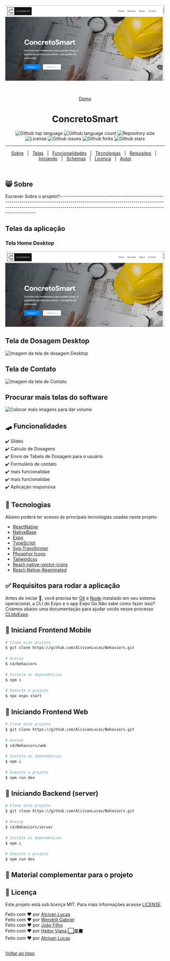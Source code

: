 <div align="center" id="top">
  <img src="./.github/homeweb.jpeg" alt="ConcretoSmart" />

  &#xa0;


  <a href="https://concretosmart.vercel.app/">Demo</a>
</div>

<h1 align="center">ConcretoSmart</h1>

<p align="center">
  <img alt="Github top language" src="https://img.shields.io/github/languages/top/juniorvilas/nlw-setup?color=56BEB8">

  <img alt="Github language count" src="https://img.shields.io/github/languages/count/juniorvilas/nlw-setup?color=56BEB8">

  <img alt="Repository size" src="https://img.shields.io/github/repo-size/juniorvilas/nlw-setup?color=56BEB8">

  <img alt="License" src="https://img.shields.io/github/license/juniorvilas/nlw-setup?color=56BEB8">

  <img alt="Github issues" src="https://img.shields.io/github/issues/juniorvilas/nlw-setup?color=56BEB8" />

  <img alt="Github forks" src="https://img.shields.io/github/forks/juniorvilas/nlw-setup?color=56BEB8" />

  <img alt="Github stars" src="https://img.shields.io/github/stars/juniorvilas/nlw-setup?color=56BEB8" />
</p>


<hr>

<p align="center">
  <a href="#-sobre">Sobre</a> &#xa0; | &#xa0;
  <a href="#telas-da-aplicação">Telas</a> &#xa0; | &#xa0;
  <a href="#skateboard-funcionalidades">Funcionalidades</a> &#xa0; | &#xa0;
  <a href="#rocket-tecnologias">Tecnologias</a> &#xa0; | &#xa0;
  <a href="#white_check_mark-requisitos-para-rodar-a-aplicação">Requisitos</a> &#xa0; | &#xa0;
  <a href="#checkered_flag-iniciando">Iniciando</a> &#xa0; | &#xa0;
  <a href="#-configurações-adicionais-ao-projeto">Schemas</a> &#xa0; | &#xa0;
  <a href="#memo-licença">Licença</a> &#xa0; | &#xa0;
  <a href="https://github.com/juniorvilas" target="_blank">Autor</a>
</p>

<br>

## 😸 Sobre ##

Escrever Sobre o projeto!!------------------------------------------------------------------------------------------------------------------------------------------------------------------------------------------------------------------------------


## Telas da aplicação

### Tela Home Desktop ##

<img src="./.github/homeweb.jpeg" alt="Imagem da tela Home Desktop" />

## Tela de Dosagem Desktop ##

<img src="./.github/NewHabit.png" alt="Imagem da tela de dosagem Desktop" />

## Tela de Contato  ##

<img src="./.github/Login.png" alt="Imagem da tela de Contato" />

## Procurar mais telas do software ##

<img src="./.github/Signup.png" alt="Colocar mais imagens para dar volume" />

## :skateboard: Funcionalidades ##

:heavy_check_mark: Slides\
:heavy_check_mark: Calculo de Dosagens\
:heavy_check_mark: Envio de Tabela de Dosagem para o usuário\
:heavy_check_mark: Formulário de contato\
:heavy_check_mark: mais funcionalidae\
:heavy_check_mark: mais funcionalidae\
:heavy_check_mark: Aplicação responsiva

## :rocket: Tecnologias ##

Abaixo poderá ter acesso às principais tecnologias usadas neste projeto

- [ReactNative](https://reactnative.dev/)
- [NativeBase](https://nativebase.io/)
- [Expo](https://expo.dev/)
- [TypeScript](https://www.typescriptlang.org/)
- [Svg-Transformer](https://github.com/kristerkari/react-native-svg-transformer)
- [Phosphor Icons](https://github.com/duongdev/phosphor-react-native)
- [Tailwindcss](https://tailwindcss.com/)
- [React-native-vector-icons](https://oblador.github.io/react-native-vector-icons/)
- [React-Native-Reanimated](https://docs.swmansion.com/react-native-reanimated/)



## :white_check_mark: Requisitos para rodar a aplicação ##

Antes de iniciar :checkered_flag:, você precisa ter [Git](https://git-scm.com) e [Node](https://nodejs.org/en/) instalado em seu sistema operacional, a CLI do Expo e o app Expo Go.Não sabe como fazer isso? Criamos abaixo uma documentação para ajudar vocês nesse processo [CLIdoExpo](https://efficient-sloth-d85.notion.site/Instalando-Expo-a4042eaea57d40fabeeaa2e462424ff0).

## :checkered_flag: Iniciand Frontend Mobile  ##

```bash
# Clone este projeto
$ git clone https://github.com/AlcivanLucas/Behaviors.git

# Acesse
$ cd/behaviors

# Instale as dependências
$ npm i

# Execute o projeto
$ npx expo start
```

## :checkered_flag: Iniciando Frontend Web  ##

```bash
# Clone este projeto
$ git clone https://github.com/AlcivanLucas/Behaviors.git

# Acesse
$ cd/Behaviors/web

# Instale as dependências
$ npm i

# Execute o projeto
$ npm run dev
```

## :checkered_flag: Iniciando Backend (server)  ##

```bash
# Clone este projeto
$ git clone https://github.com/AlcivanLucas/Behaviors.git

# Acesse
$ cd/Behaviors/server

# Instale as dependências
$ npm i

# Execute o projeto
$ npm run dev
```



## 📡 Material complementar para o projeto ##


## :memo: Licença ##

Este projeto está sob licença MIT. Para mais informações acesse [LICENSE]().

Feito com :heart: por <a href="https://github.com/AlcivanLucas" target="_blank">Alcivan Lucas</a> <br>
Feito com :heart: por <a href="https://github.com/AlcivanLucas" target="_blank">Wendrill Gabriel</a> <br>
Feito com :heart: por <a href="https://github.com/AlcivanLucas" target="_blank">João Filho</a> <br>
Feito com :heart: por <a href="https://github.com/AlcivanLucas" target="_blank">Heitor Viana ⬜🟥⬛</a> <br>
Feito com :heart: por <a href="https://github.com/AlcivanLucas" target="_blank">Alcivan Lucas</a> <br>
&#xa0;

<a href="#top">Voltar ao topo</a>
